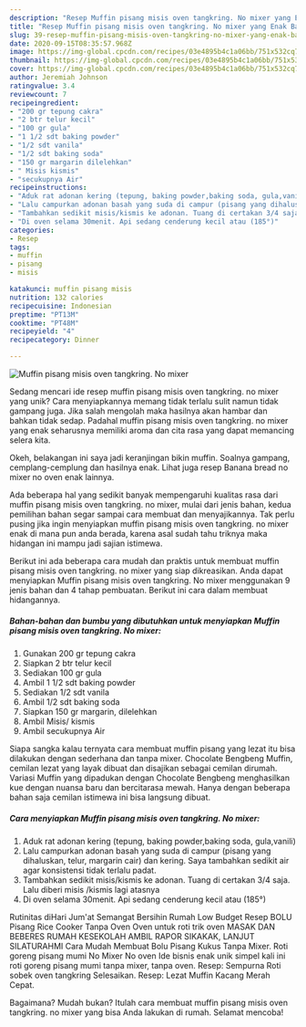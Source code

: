 ```yaml
---
description: "Resep Muffin pisang misis oven tangkring. No mixer yang Enak Banget"
title: "Resep Muffin pisang misis oven tangkring. No mixer yang Enak Banget"
slug: 39-resep-muffin-pisang-misis-oven-tangkring-no-mixer-yang-enak-banget
date: 2020-09-15T08:35:57.968Z
image: https://img-global.cpcdn.com/recipes/03e4895b4c1a06bb/751x532cq70/muffin-pisang-misis-oven-tangkring-no-mixer-foto-resep-utama.jpg
thumbnail: https://img-global.cpcdn.com/recipes/03e4895b4c1a06bb/751x532cq70/muffin-pisang-misis-oven-tangkring-no-mixer-foto-resep-utama.jpg
cover: https://img-global.cpcdn.com/recipes/03e4895b4c1a06bb/751x532cq70/muffin-pisang-misis-oven-tangkring-no-mixer-foto-resep-utama.jpg
author: Jeremiah Johnson
ratingvalue: 3.4
reviewcount: 7
recipeingredient:
- "200 gr tepung cakra"
- "2 btr telur kecil"
- "100 gr gula"
- "1 1/2 sdt baking powder"
- "1/2 sdt vanila"
- "1/2 sdt baking soda"
- "150 gr margarin dilelehkan"
- " Misis kismis"
- "secukupnya Air"
recipeinstructions:
- "Aduk rat adonan kering (tepung, baking powder,baking soda, gula,vanili)"
- "Lalu campurkan adonan basah yang suda di campur (pisang yang dihaluskan, telur, margarin cair) dan kering. Saya tambahkan sedikit air agar konsistensi tidak terlalu padat."
- "Tambahkan sedikit misis/kismis ke adonan. Tuang di certakan 3/4 saja. Lalu diberi misis /kismis lagi atasnya"
- "Di oven selama 30menit. Api sedang cenderung kecil atau (185°)"
categories:
- Resep
tags:
- muffin
- pisang
- misis

katakunci: muffin pisang misis 
nutrition: 132 calories
recipecuisine: Indonesian
preptime: "PT13M"
cooktime: "PT48M"
recipeyield: "4"
recipecategory: Dinner

---
```



![Muffin pisang misis oven tangkring. No mixer](https://img-global.cpcdn.com/recipes/03e4895b4c1a06bb/751x532cq70/muffin-pisang-misis-oven-tangkring-no-mixer-foto-resep-utama.jpg)

Sedang mencari ide resep muffin pisang misis oven tangkring. no mixer yang unik? Cara menyiapkannya memang tidak terlalu sulit namun tidak gampang juga. Jika salah mengolah maka hasilnya akan hambar dan bahkan tidak sedap. Padahal muffin pisang misis oven tangkring. no mixer yang enak seharusnya memiliki aroma dan cita rasa yang dapat memancing selera kita.

Okeh, belakangan ini saya jadi keranjingan bikin muffin. Soalnya gampang, cemplang-cemplung dan hasilnya enak. Lihat juga resep Banana bread no mixer no oven enak lainnya.

Ada beberapa hal yang sedikit banyak mempengaruhi kualitas rasa dari muffin pisang misis oven tangkring. no mixer, mulai dari jenis bahan, kedua pemilihan bahan segar sampai cara membuat dan menyajikannya. Tak perlu pusing jika ingin menyiapkan muffin pisang misis oven tangkring. no mixer enak di mana pun anda berada, karena asal sudah tahu triknya maka hidangan ini mampu jadi sajian istimewa.


Berikut ini ada beberapa cara mudah dan praktis untuk membuat muffin pisang misis oven tangkring. no mixer yang siap dikreasikan. Anda dapat menyiapkan Muffin pisang misis oven tangkring. No mixer menggunakan 9 jenis bahan dan 4 tahap pembuatan. Berikut ini cara dalam membuat hidangannya.

<!--inarticleads1-->

##### Bahan-bahan dan bumbu yang dibutuhkan untuk menyiapkan Muffin pisang misis oven tangkring. No mixer:

1. Gunakan 200 gr tepung cakra
1. Siapkan 2 btr telur kecil
1. Sediakan 100 gr gula
1. Ambil 1 1/2 sdt baking powder
1. Sediakan 1/2 sdt vanila
1. Ambil 1/2 sdt baking soda
1. Siapkan 150 gr margarin, dilelehkan
1. Ambil  Misis/ kismis
1. Ambil secukupnya Air


Siapa sangka kalau ternyata cara membuat muffin pisang yang lezat itu bisa dilakukan dengan sederhana dan tanpa mixer. Chocolate Bengbeng Muffin, cemilan lezat yang layak dibuat dan disajikan sebagai cemilan dirumah. Variasi Muffin yang dipadukan dengan Chocolate Bengbeng menghasilkan kue dengan nuansa baru dan bercitarasa mewah. Hanya dengan beberapa bahan saja cemilan istimewa ini bisa langsung dibuat. 

<!--inarticleads2-->

##### Cara menyiapkan Muffin pisang misis oven tangkring. No mixer:

1. Aduk rat adonan kering (tepung, baking powder,baking soda, gula,vanili)
1. Lalu campurkan adonan basah yang suda di campur (pisang yang dihaluskan, telur, margarin cair) dan kering. Saya tambahkan sedikit air agar konsistensi tidak terlalu padat.
1. Tambahkan sedikit misis/kismis ke adonan. Tuang di certakan 3/4 saja. Lalu diberi misis /kismis lagi atasnya
1. Di oven selama 30menit. Api sedang cenderung kecil atau (185°)


Rutinitas diHari Jum&#39;at Semangat Bersihin Rumah Low Budget Resep BOLU Pisang Rice Cooker Tanpa Oven Oven untuk roti trik oven MASAK DAN BEBERES RUMAH KESEKOLAH AMBIL RAPOR SIKAKAK, LANJUT SILATURAHMI Cara Mudah Membuat Bolu Pisang Kukus Tanpa Mixer. Roti goreng pisang mumi No Mixer No oven Ide bisnis enak unik simpel kali ini roti goreng pisang mumi tanpa mixer, tanpa oven. Resep: Sempurna Roti sobek oven tangkring Selesaikan. Resep: Lezat Muffin Kacang Merah Cepat. 

Bagaimana? Mudah bukan? Itulah cara membuat muffin pisang misis oven tangkring. no mixer yang bisa Anda lakukan di rumah. Selamat mencoba!

